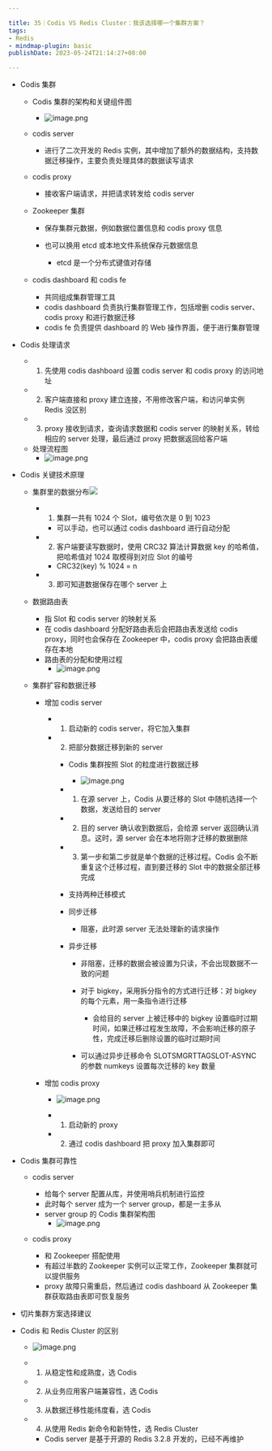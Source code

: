```yaml
---

title: 35｜Codis VS Redis Cluster：我该选择哪一个集群方案？
tags:
- Redis
- mindmap-plugin: basic
publishDate: 2023-05-24T21:14:27+08:00

---
```


- Codis 集群

  - Codis 集群的架构和关键组件图
    - ![image.png](https://cdn.jsdelivr.net/gh/11ze/static/images/redis-35-1.png)

  - codis server

    - 进行了二次开发的 Redis 实例，其中增加了额外的数据结构，支持数据迁移操作，主要负责处理具体的数据读写请求

  - codis proxy

    - 接收客户端请求，并把请求转发给 codis server

  - Zookeeper 集群

    - 保存集群元数据，例如数据位置信息和 codis proxy 信息
    - 也可以换用 etcd 或本地文件系统保存元数据信息

      - etcd 是一个分布式键值对存储

  - codis dashboard 和 codis fe

    - 共同组成集群管理工具
    - codis dashboard 负责执行集群管理工作，包括增删 codis server、codis proxy 和进行数据迁移
    - codis fe 负责提供 dashboard 的 Web 操作界面，便于进行集群管理

- Codis 处理请求

  - 1. 先使用 codis dashboard 设置 codis server 和 codis proxy 的访问地址
  - 2. 客户端直接和 proxy 建立连接，不用修改客户端，和访问单实例 Redis 没区别
  - 3. proxy 接收到请求，查询请求数据和 codis server 的映射关系，转给相应的 server 处理，最后通过 proxy 把数据返回给客户端
  - 处理流程图
    - ![image.png](https://cdn.jsdelivr.net/gh/11ze/static/images/redis-35-2.png)


- Codis 关键技术原理

  - 集群里的数据分布![](https://cdn.nlark.com/yuque/0/2022/png/958759/1667536105553-b0b66bcb-0c24-46eb-8cb7-104e37aabcce.png)

    - 1. 集群一共有 1024 个 Slot，编号依次是 0 到 1023

      - 可以手动，也可以通过 codis dashboard 进行自动分配

    - 2. 客户端要读写数据时，使用 CRC32 算法计算数据 key 的哈希值，把哈希值对 1024 取模得到对应 Slot 的编号

      - CRC32(key) % 1024 = n

    - 3. 即可知道数据保存在哪个 server 上

  - 数据路由表

    - 指 Slot 和 codis server 的映射关系
    - 在 codis dashboard 分配好路由表后会把路由表发送给 codis proxy，同时也会保存在 Zookeeper 中，codis proxy 会把路由表缓存在本地
    - 路由表的分配和使用过程
      - ![image.png](https://cdn.jsdelivr.net/gh/11ze/static/images/redis-35-3.png)

  - 集群扩容和数据迁移

    - 增加 codis server

      - 1. 启动新的 codis server，将它加入集群
      - 2. 把部分数据迁移到新的 server

        - Codis 集群按照 Slot 的粒度进行数据迁移
          - ![image.png](https://cdn.jsdelivr.net/gh/11ze/static/images/redis-35-4.png)

        - 1. 在源 server 上，Codis 从要迁移的 Slot 中随机选择一个数据，发送给目的 server
        - 2. 目的 server 确认收到数据后，会给源 server 返回确认消息。这时，源 server 会在本地将刚才迁移的数据删除
        - 3. 第一步和第二步就是单个数据的迁移过程。Codis 会不断重复这个迁移过程，直到要迁移的 Slot 中的数据全部迁移完成
        - 支持两种迁移模式
        - 同步迁移

          - 阻塞，此时源 server 无法处理新的请求操作

        - 异步迁移

          - 非阻塞，迁移的数据会被设置为只读，不会出现数据不一致的问题
          - 对于 bigkey，采用拆分指令的方式进行迁移：对 bigkey 的每个元素，用一条指令进行迁移

            - 会给目的 server 上被迁移中的 bigkey 设置临时过期时间，如果迁移过程发生故障，不会影响迁移的原子性，完成迁移后删除设置的临时过期时间

          - 可以通过异步迁移命令 SLOTSMGRTTAGSLOT-ASYNC 的参数 numkeys 设置每次迁移的 key 数量

    - 增加 codis proxy
      - ![image.png](https://cdn.jsdelivr.net/gh/11ze/static/images/redis-35-5.png)

      - 1. 启动新的 proxy
      - 2. 通过 codis dashboard 把 proxy 加入集群即可

- Codis 集群可靠性

  - codis server

    - 给每个 server 配置从库，并使用哨兵机制进行监控
    - 此时每个 server 成为一个 server group，都是一主多从
    - server group 的 Codis 集群架构图
      - ![image.png](https://cdn.jsdelivr.net/gh/11ze/static/images/redis-35-6.png)


  - codis proxy

    - 和 Zookeeper 搭配使用
    - 有超过半数的 Zookeeper 实例可以正常工作，Zookeeper 集群就可以提供服务
    - proxy 故障只需重启，然后通过 codis dashboard 从 Zookeeper 集群获取路由表即可恢复服务

- 切片集群方案选择建议

- Codis 和 Redis Cluster 的区别
  - ![image.png](https://cdn.jsdelivr.net/gh/11ze/static/images/redis-35-7.png)

  - 1. 从稳定性和成熟度，选 Codis
  - 2. 从业务应用客户端兼容性，选 Codis
  - 3. 从数据迁移性能纬度看，选 Codis
  - 4. 从使用 Redis 新命令和新特性，选 Redis Cluster

    - Codis server 是基于开源的 Redis 3.2.8 开发的，已经不再维护
